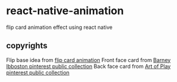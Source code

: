 # react-native-animation
flip card animation effect using react native

## copyrights
Flip base idea from [flip card animation](https://codedaily.io/tutorials/84/Create-a-Flip-Card-Animation-with-React-Native)
Front face card from [Barney Ibboston pinterest public collection](https://www.flickr.com/photos/barneyibbotson/)
Back face card from [Art of Play pinterest public collection](https://www.pinterest.co.uk/artofplay/)
